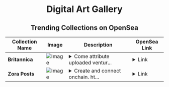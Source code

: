 <div align="center">

# Digital Art Gallery

## Trending Collections on OpenSea

| Collection Name                       | Image                                                                                     | Description                       | OpenSea Link                                                                                          |
|---------------------------------------|-------------------------------------------------------------------------------------------|-----------------------------------|--------------------------------------------------------------------------------------------------------|
| **Britannica** | ![Image](https://i.seadn.io/s/raw/files/a35afa10b3016c7c38e793fc5449b31a.jpg?w=500&auto=format?w=200&auto=format) | <details><summary>Come attribute uploaded ventur...</summary>Come attribute uploaded venture arrive pmc</details> | <details><summary>Link</summary>[Britannica](https://opensea.io/collection/britannica-13)</details> |
| **Zora Posts** | ![Image](https://i.seadn.io/s/raw/files/6c4c4df36d9ced32e6a3ca266327d158.jpg?w=500&auto=format?w=200&auto=format) | <details><summary>Create and connect onchain. ht...</summary>Create and connect onchain. https://zora.co</details> | <details><summary>Link</summary>[Zora Posts](https://opensea.io/collection/zora-posts-7099)</details> |

</div>